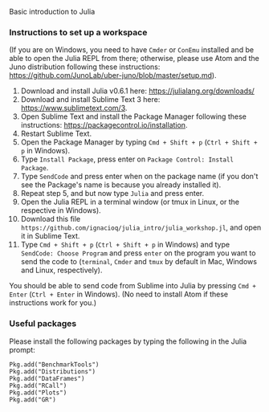 Basic introduction to Julia

### Instructions to set up a workspace

(If you are on Windows, you need to have `Cmder` or `ConEmu` installed and be able to open the Julia REPL from there; otherwise, please use Atom and the Juno distribution following these instructions: https://github.com/JunoLab/uber-juno/blob/master/setup.md).

1. Download and install Julia v0.6.1 here: https://julialang.org/downloads/
2. Download and install Sublime Text 3 here: https://www.sublimetext.com/3.
3. Open Sublime Text and install the Package Manager following these instructions: https://packagecontrol.io/installation.
4. Restart Sublime Text.
5. Open the Package Manager by typing `Cmd + Shift + p` (`Ctrl + Shift + p` in Windows).
6. Type `Install Package`, press enter on `Package Control: Install Package`.
7. Type `SendCode` and press enter when on the package name (if you don't see the Package's name is because you already installed it).
8. Repeat step 5, and but now type `Julia` and press enter.
11. Open the Julia REPL in a terminal window (or tmux in Linux, or the respective in Windows).
12. Download this file `https://github.com/ignacioq/julia_intro/julia_workshop.jl`, and open it in Sublime Text.
13. Type `Cmd + Shift + p` (`Ctrl + Shift + p` in Windows) and type `SendCode: Choose Program` and press `enter` on the program you want to send the code to
(`terminal`, `Cmder` and `tmux` by default in Mac, Windows and Linux, respectively).

You should be able to send code from Sublime into Julia by pressing `Cmd + Enter` (`Ctrl + Enter` in Windows). (No need to install Atom if these instructions work for you.)


### Useful packages

Please install the following packages by typing the following in the Julia prompt:
```
Pkg.add("BenchmarkTools")
Pkg.add("Distributions")
Pkg.add("DataFrames")
Pkg.add("RCall")
Pkg.add("Plots")
Pkg.add("GR")
```
